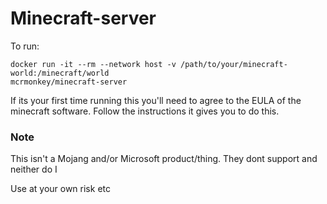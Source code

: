 # Minecraft-server

To run:

    docker run -it --rm --network host -v /path/to/your/minecraft-world:/minecraft/world
    mcrmonkey/minecraft-server

If its your first time running this you'll need to agree to the EULA of the
minecraft software. Follow the instructions it gives you to do this.


### Note

This isn't a Mojang and/or Microsoft product/thing. They dont support and
neither do I

Use at your own risk etc




